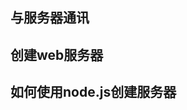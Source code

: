 ## 与服务器通讯
<!-- 
创建web服务器：
  angular可以与任何支持http协议或者web socket协议的服务器进行通讯，本章介绍如何使用angular的api进行通讯，首先创建一个件的web服务器，本章会使用node.js和exspring框架来实现这个服务器，
Http通讯：使用agular的http服务，创建并发送http请求，并且响应式的处理服务器端的返回
WebSocket通讯：学习WebSocket协议来与服务器通讯，

 -->
## 创建web服务器
<!-- 
1：使用node.js创建服务器
第一：使用node.js是因为node.js 支持typeScript语言，第二：node.js使用http或webSocket通讯方面做了大量的工作，
2：使用express创建restful的http服务
3：监控服务器文件的变化
 -->
## 如何使用node.js创建服务器
<!-- 
1：npm init -y 在server下创建一个包含默认配置的package.json 文件，
2：因为使用typeScript语言所以引入node的类型定义文件 npm i @types/node --save, 类型定义文件的作用，是让开发者可以在typeScript中使用现在已有的JavaScript写成的库，需要注意的是node本身是不认typeScript，所以需要将typeScript编译成JavaScript，
3: 将typeScript编译成JavaScript，需要创建一个文件tsconfig.json，这个文件配置，会告诉如何将typeScript编译成JavaScript
有了配置文件之后，还需要让ide知道要用这个配置文件编译typeScript
4: 在原始的node上开发需要处理很多问题比如配置等，为了简化工作量用express框架 npm install express --save
express框架提供所有web应用都需要的常用功能，可以很方便的创建restful的http服务，
5：安装express的类型定义文件，以便使用typeSCript来开发，npm install @types/express --save 就可以使用typeSCript语法来使用它的api了，
6: shift + command + b 运行tsconfig.json 把ts编译成js, 启动项目 npm build/hello_server.ts
7: npm install -g nodemon 安装这个插件，每次修改文件服务器就自动重启了，

 -->
